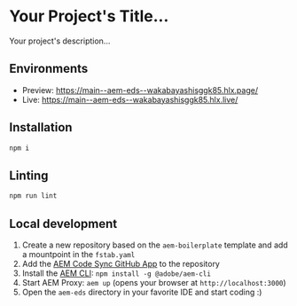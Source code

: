 # Your Project's Title...
Your project's description...

## Environments
- Preview: https://main--aem-eds--wakabayashisggk85.hlx.page/
- Live: https://main--aem-eds--wakabayashisggk85.hlx.live/

## Installation

```sh
npm i
```

## Linting

```sh
npm run lint
```

## Local development

1. Create a new repository based on the `aem-boilerplate` template and add a mountpoint in the `fstab.yaml`
1. Add the [AEM Code Sync GitHub App](https://github.com/apps/aem-code-sync) to the repository
1. Install the [AEM CLI](https://github.com/adobe/helix-cli): `npm install -g @adobe/aem-cli`
1. Start AEM Proxy: `aem up` (opens your browser at `http://localhost:3000`)
1. Open the `aem-eds` directory in your favorite IDE and start coding :)

